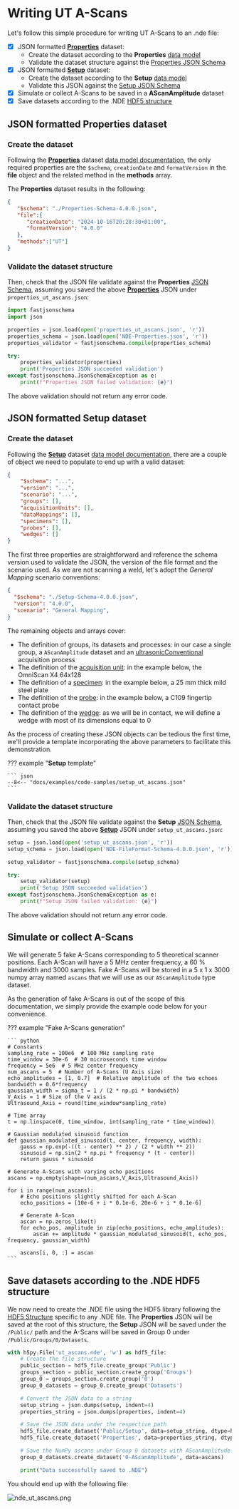 # Writing UT A-Scans

Let's follow this simple procedure for writing UT A-Scans to an .nde file: 

- [x] JSON formatted [**Properties**](../../json-metadata/properties/index.md) dataset:
    - Create the dataset according to the **Properties** [data model](../../json-metadata/properties/data-model.md)
    - Validate the dataset structure against the [Properties JSON Schema](../../json-metadata/properties/schema_doc.md)
- [x] JSON formatted [**Setup**](../../json-metadata/setup/index.md) dataset:
    - Create the dataset according to the **Setup** [data model](../../json-metadata/setup/data-model/index.md)
    - Validate this JSON against the [Setup JSON Schema](../../json-metadata/setup/schema_doc.md)
- [x] Simulate or collect A-Scans to be saved in a **AScanAmplitude** dataset
- [x] Save datasets according to the .NDE [HDF5 structure](../../hdf5-structure/index.md)

## JSON formatted **Properties** dataset

### Create the dataset

Following the [**Properties**](../../json-metadata/properties/index.md) dataset [data model documentation](../../json-metadata/properties/data-model.md), the only required properties are the `$schema`,  `creationDate` and `formatVersion` in the **file** object and the related method in the **methods** array. 

The **Properties** dataset results in the following: 

``` json
{
   "$schema": "./Properties-Schema-4.0.0.json",
   "file":{
      "creationDate": "2024-10-16T20:28:30+01:00",
      "formatVersion": "4.0.0"
   },
   "methods":["UT"]
}
```

### Validate the dataset structure

Then, check that the JSON file validate against the **Properties** [JSON Schema](../../json-metadata/properties/schema_doc.md), assuming you saved the above [**Properties**](../../json-metadata/properties/index.md) JSON under `properties_ut_ascans.json`: 

``` python
import fastjsonschema
import json

properties = json.load(open('properties_ut_ascans.json', 'r'))
properties_schema = json.load(open('NDE-Properties.json', 'r'))
properties_validator = fastjsonschema.compile(properties_schema)

try:
    properties_validator(properties)
    print('Properties JSON succeeded validation')
except fastjsonschema.JsonSchemaException as e:
    print(f"Properties JSON failed validation: {e}")
```

The above validation should not return any error code. 

## JSON formatted **Setup** dataset

### Create the dataset

Following the [**Setup**](../../json-metadata/setup/index.md) dataset [data model documentation](../../json-metadata/setup/data-model/index.md), there are a couple of object we need to populate to end up with a valid dataset: 

``` json
{
    "$schema": "...",
    "version": "...",
    "scenario": "...",
    "groups": [],
    "acquisitionUnits": [],
    "dataMappings": [],
    "specimens": [],
    "probes": [],
    "wedges": []
}
```

The first three properties are straightforward and reference the schema version used to validate the JSON, the version of the file format and the scenario used. As we are not scanning a weld, let's adopt the *General Mapping* scenario conventions: 

``` json
{
  "$schema": "./Setup-Schema-4.0.0.json",
  "version": "4.0.0",
  "scenario": "General Mapping",
}
```

The remaining objects and arrays cover: 

- The definition of groups, its datasets and processes: in our case a single group, a `AScanAmplitude` dataset and an [ultrasonicConventional](../../json-metadata/setup/data-model/groups/processes/ultrasonicConventional.md) acquisition process
- The definition of the [acquisition unit](../../json-metadata/setup/data-model/acquisition-units.md): in the example below, the OmniScan X4 64x128
- The definition of a [specimen](../../json-metadata/setup/data-model/specimens.md): in the example below,  a 25 mm thick mild steel plate 
- The definition of the [probe](../../json-metadata/setup/data-model/probes.md): in the example below, a C109 fingertip contact probe
- The definition of the [wedge](../../json-metadata/setup/data-model/wedges.md): as we will be in contact, we will define a wedge with most of its dimensions equal to 0

As the process of creating these JSON objects can be tedious the first time, we'll provide a template incorporating the above parameters to facilitate this demonstration.

??? example "**Setup** template"

    ``` json
    --8<-- "docs/examples/code-samples/setup_ut_ascans.json"
    ```

### Validate the dataset structure

Then, check that the JSON file validate against the **Setup** [JSON Schema](../../json-metadata/setup/schema_doc.md), assuming you saved the above [**Setup**](../../json-metadata/setup/index.md) JSON under `setup_ut_ascans.json`: 

``` python
setup = json.load(open('setup_ut_ascans.json', 'r'))
setup_schema = json.load(open('NDE-FileFormat-Schema-4.0.0.json', 'r'))

setup_validator = fastjsonschema.compile(setup_schema)

try:
    setup_validator(setup)
    print('Setup JSON succeeded validation')
except fastjsonschema.JsonSchemaException as e:
    print(f"Setup JSON failed validation: {e}")
```

The above validation should not return any error code. 


## Simulate or collect A-Scans

We will generate 5 fake A-Scans corresponding to 5 theoretical scanner positions. Each A-Scan will have a 5 MHz center frequency, a 60 % bandwidth and 3000 samples. Fake A-Scans will be stored in a 5 x 1 x 3000 numpy array named `ascans` that we will use as our `AScanAmplitude` type dataset. 

As the generation of fake A-Scans is out of the scope of this documentation, we simply provide the example code below for your convenience.

??? example "Fake A-Scans generation"

    ``` python
    # Constants
    sampling_rate = 100e6  # 100 MHz sampling rate
    time_window = 30e-6  # 30 microseconds time window
    frequency = 5e6  # 5 MHz center frequency
    num_ascans = 5  # Number of A-Scans (U Axis size)
    echo_amplitudes = [1, 0.7]  # Relative amplitude of the two echoes
    bandwidth = 0.6*frequency
    gaussian_width = sigma_t = 1 / (2 * np.pi * bandwidth)
    V_Axis = 1 # Size of the V axis
    Ultrasound_Axis = round(time_window*sampling_rate)

    # Time array
    t = np.linspace(0, time_window, int(sampling_rate * time_window))

    # Gaussian modulated sinusoid function 
    def gaussian_modulated_sinusoid(t, center, frequency, width):
        gauss = np.exp(-((t - center) ** 2) / (2 * width ** 2))
        sinusoid = np.sin(2 * np.pi * frequency * (t - center))
        return gauss * sinusoid

    # Generate A-Scans with varying echo positions
    ascans = np.empty(shape=(num_ascans,V_Axis,Ultrasound_Axis))

    for i in range(num_ascans):
        # Echo positions slightly shifted for each A-Scan
        echo_positions = [10e-6 + i * 0.1e-6, 20e-6 + i * 0.1e-6]

        # Generate A-Scan
        ascan = np.zeros_like(t)
        for echo_pos, amplitude in zip(echo_positions, echo_amplitudes):
            ascan += amplitude * gaussian_modulated_sinusoid(t, echo_pos, frequency, gaussian_width)

        ascans[i, 0, :] = ascan
    ```


## Save datasets according to the .NDE HDF5 structure

We now need to create the .NDE file using the HDF5 library following the [HDF5 Structure](../../hdf5-structure/index.md) specific to any .NDE file. The **Properties** JSON will be saved at the root of this structure, the **Setup** JSON will be saved under the `/Public/` path and the A-Scans will be saved in Group 0 under `/Public/Groups/0/Datasets`. 

``` python 
with h5py.File('ut_ascans.nde', 'w') as hdf5_file:
    # Create the file structure
    public_section = hdf5_file.create_group('Public')
    groups_section = public_section.create_group('Groups')
    group_0 = groups_section.create_group('0')
    group_0_datasets = group_0.create_group('Datasets')

    # Convert the JSON data to a string
    setup_string = json.dumps(setup, indent=4)
    properties_string = json.dumps(properties, indent=4)

    # Save the JSON data under the respective path
    hdf5_file.create_dataset('Public/Setup', data=setup_string, dtype=h5py.string_dtype('utf-8', len(setup_string)))
    hdf5_file.create_dataset('Properties', data=properties_string, dtype=h5py.string_dtype('utf-8', len(properties_string)))

    # Save the NumPy ascans under Group 0 datasets with AScanAmplitude DataClass
    group_0_datasets.create_dataset('0-AScanAmplitude', data=ascans)

    print("Data successfully saved to .NDE")
```

You should end up with the following file:

![nde_ut_ascans.png](../../assets/images/examples/code-samples/nde_ut_ascans.png)





